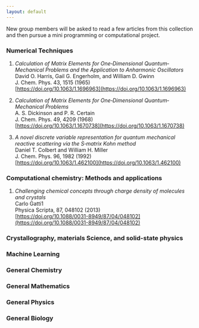 ```yaml
---
layout: default
---
```

New group members will be asked to read a few articles from this collection and then pursue a mini programming or computational project.

### Numerical Techniques               
1. _Calculation of Matrix Elements for One‐Dimensional Quantum‐Mechanical Problems and the Application to Anharmonic Oscillators_       
David O. Harris, Gail G. Engerholm, and William D. Gwinn         
J. Chem. Phys. 43, 1515 (1965)        
[https://doi.org/10.1063/1.1696963](https://doi.org/10.1063/1.1696963)   

2. _Calculation of Matrix Elements for One‐Dimensional Quantum‐Mechanical Problems_       
A. S. Dickinson and P. R. Certain     
J. Chem. Phys. 49, 4209 (1968)       
[https://doi.org/10.1063/1.1670738](https://doi.org/10.1063/1.1670738)

3. _A novel discrete variable representation for quantum mechanical reactive scattering via the S‐matrix Kohn method_      
Daniel T. Colbert and William H. Miller     
J. Chem. Phys. 96, 1982 (1992)       
[https://doi.org/10.1063/1.462100](https://doi.org/10.1063/1.462100)

### Computational chemistry: Methods and applications     
1. _Challenging chemical concepts through charge density of molecules and crystals_    
Carlo Gatti1      
Physica Scripta, 87, 048102 (2013)       
[https://doi.org/10.1088/0031-8949/87/04/048102](https://doi.org/10.1088/0031-8949/87/04/048102)      
  
### Crystallography, materials Science, and solid-state physics  

### Machine Learning  

### General Chemistry

### General Mathematics

### General Physics

### General Biology




